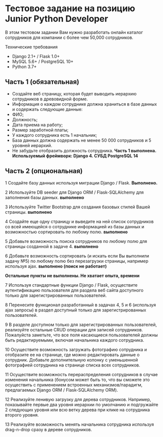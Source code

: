 # Тестовое задание на позицию Junior Python Developer 
В этом тестовом задании Вам нужно разработать онлайн каталог сотрудников для компании с более чем 50,000 сотрудников.

 Технические требования 
- Django 2.1+ / Flask 1.0+ 
- MySQL 5.6+ / PostgreSQL 10+ 
- Python 3.7+ 

## Часть 1 (обязательная) 
- Создайте веб страницу, которая будет выводить иерархию сотрудников в древовидной форме. 
- Информация о каждом сотруднике должна храниться в базе данных и содержать следующие данные: 
- ФИО; 
- Должность; 
- Дата приема на работу; 
- Размер заработной платы; 
- У каждого сотрудника есть 1 начальник; 
- База данных должна содержать не менее 50 000 сотрудников и 5 уровней иерархий. 
- Не забудьте отобразить должность сотрудника. 
**Часть 1 выполнена. Используемый фреймворк: Django 4. СУБД PostgreSQL 14**

## Часть 2 (опциональная) 
1 Создайте базу данных используя миграции Django / Flask. **Выполнено.**

2 Используйте DB seeder для Django ORM / Flask-SQLAlchemy для заполнения базы данных. **выполнено**

3 Используйте Twitter Bootstrap для создания базовых стилей Вашей страницы. **выполнено**

4 Создайте еще одну страницу и выведите на ней список сотрудников со всей имеющейся о сотруднике информацией из базы данных и возможностью сортировать по любому полю. **выполнено**

5 Добавьте возможность поиска сотрудников по любому полю для страницы созданной в задаче 4. **выполнено**

6 Добавьте возможность сортировать (и искать если Вы выполнили задачу №5) по любому полю без перезагрузки страницы, например используя ajax. **выполнено (поиск не работает)**

**Остальные пункты нe выполнены. Не хватает опыта, времени**

7 Используя стандартные функции Django / Flask, осуществите аутентификацию пользователя для раздела веб сайта доступного только для зарегистрированных пользователей. 

8 Перенесите функционал разработанный в задачах 4, 5 и 6 (используя ajax запросы) в раздел доступный только для зарегистрированных пользователей. 

9 В разделе доступном только для зарегистрированных пользователей, реализуйте остальные CRUD операции для записей сотрудников. Пожалуйста заметьте, что все поля касающиеся пользователей должны быть редактируемыми, включая начальника каждого сотрудника. 

10 Осуществите возможность загружать фотографию сотрудника и отобразите ее на странице, где можно редактировать данные о сотрудник. Добавьте дополнительную колонку с уменьшенной фотографией сотрудника на странице списка всех сотрудников. 

11 Осуществите возможность перераспределения сотрудников в случае изменения начальника (бонусом может быть то, что вы сможете это осуществить с применением встроенных механизмов/парадигм, предлагаемых Django ORM / Flask-SQLAlchemy ORM). 

12 Реализуйте ленивую загрузку для дерева сотрудников. Например, показывайте первые два уровня иерархии по умолчанию и подгружайте 2 следующих уровня или всю ветку дерева при клике на сотрудника второго уровня. 

13 Реализуйте возможность менять начальника сотрудника используя drag-n-drop сразу в дереве сотрудников.
